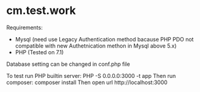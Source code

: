 # cm.test.work
Requirements:
- Mysql (need use Legacy Authentication method bacause PHP PDO not compatible with new Authetnication methon in Mysql above 5.x)
- PHP (Tested on 7.1)

Database setting can be changed in conf.php file

To test run PHP builtin server:
  PHP -S 0.0.0.0:3000 -t app
Then run composer:
  composer install
Then open url http://localhost:3000


